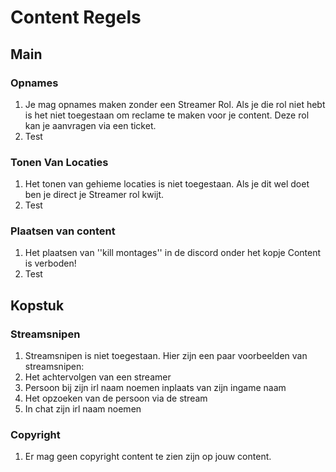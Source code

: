 # Content Regels
## Main

### Opnames 

1. Je mag opnames maken zonder een Streamer Rol. Als je die rol niet hebt is het niet toegestaan om reclame te maken voor je content. Deze rol kan je aanvragen via een ticket.
2. Test

### Tonen Van Locaties 

1. Het tonen van gehieme locaties is niet toegestaan. Als je dit wel doet ben je direct je Streamer rol kwijt.
2. Test

### Plaatsen van content 

1. Het plaatsen van ''kill montages'' in de discord onder het kopje Content is verboden!</br>
2. Test

## Kopstuk</h1>

### Streamsnipen
1. Streamsnipen is niet toegestaan. Hier zijn een paar voorbeelden van streamsnipen:
2. Het achtervolgen van een streamer
3. Persoon bij zijn irl naam noemen inplaats van zijn ingame naam
4. Het opzoeken van de persoon via de stream
5. In chat zijn irl naam noemen

### Copyright 
1. Er mag geen copyright content te zien zijn op jouw content.
